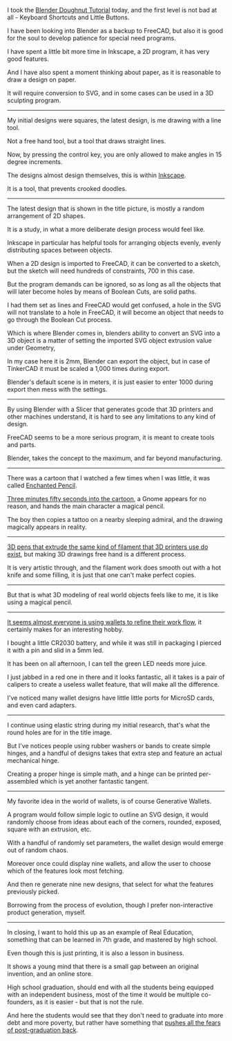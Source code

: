 I took the [Blender Doughnut Tutorial][1] today,
and the first level is not bad at all - Keyboard Shortcuts and Little Buttons.

I have been looking into Blender as a backup to FreeCAD,
but also it is good for the soul to develop patience for special need programs.

I have spent a little bit more time in Inkscape, a 2D program,
it has very good features.

And I have also spent a moment thinking about paper,
as it is reasonable to draw a design on paper.

It will require conversion to SVG,
and in some cases can be used in a 3D sculpting program.

---

My initial designs were squares,
the latest design, is me drawing with a line tool.

Not a free hand tool,
but a tool that draws straight lines.

Now, by pressing the control key,
you are only allowed to make angles in 15 degree increments.

The designs almost design themselves,
this is within [Inkscape][2].

It is a tool,
that prevents crooked doodles.

---

The latest design that is shown in the title picture,
is mostly a random arrangement of 2D shapes.

It is a study,
in what a more deliberate design process would feel like.

Inkscape in particular has helpful tools for arranging objects evenly,
evenly distributing spaces between objects.

When a 2D design is imported to FreeCAD, it can be converted to a sketch,
but the sketch will need hundreds of constraints, 700 in this case.

But the program demands can be ignored,
so as long as all the objects that will later become holes by means of Boolean Cuts, are solid paths.

I had them set as lines and FreeCAD would get confused,
a hole in the SVG will not translate to a hole in FreeCAD, it will become an object that needs to go through the Boolean Cut process.

Which is where Blender comes in,
blenders ability to convert an SVG into a 3D object is a matter of setting the imported SVG object extrusion value under Geometry,

In my case here it is 2mm,
Blender can export the object, but in case of TinkerCAD it must be scaled a 1,000 times during export.

Blender's default scene is in meters,
it is just easier to enter 1000 during export then mess with the settings.

---

By using Blender with a Slicer that generates gcode that 3D printers and other machines understand,
it is hard to see any limitations to any kind of design.

FreeCAD seems to be a more serious program,
it is meant to create tools and parts.

Blender, takes the concept to the maximum,
and far beyond manufacturing.

---

There was a cartoon that I watched a few times when I was little,
it was called [Enchanted Pencil][3].

[Three minutes fifty seconds into the cartoon][4],
a Gnome appears for no reason, and hands the main character a magical pencil.

The boy then copies a tattoo on a nearby sleeping admiral,
and the drawing magically appears in reality.

---

[3D pens that extrude the same kind of filament that 3D printers use do exist][5],
but making 3D drawings free hand is a different process.

It is very artistic through, and the filament work does smooth out with a hot knife and some filling,
it is just that one can't make perfect copies.

---

But that is what 3D modeling of real world objects feels like to me,
it is like using a magical pencil.

---

[It seems almost everyone is using wallets to refine their work flow][6],
it certainly makes for an interesting hobby.

I bought a little CR2030 battery,
and while it was still in packaging I pierced it with a pin and slid in a 5mm led.

It has been on all afternoon,
I can tell the green LED needs more juice.

I just jabbed in a red one in there and it looks fantastic,
all it takes is a pair of calipers to create a useless wallet feature, that will make all the difference.

I've noticed many wallet designs have little little ports for MicroSD cards,
and even card adapters.

---

I continue using elastic string during my initial research,
that's what the round holes are for in the title image.

But I've notices people using rubber washers or bands to create simple hinges,
and a handful of designs takes that extra step and feature an actual mechanical hinge.

Creating a proper hinge is simple math,
and a hinge can be printed per-assembled which is yet another fantastic tangent.

---

My favorite idea in the world of wallets,
is of course Generative Wallets.

A program would follow simple logic to outline an SVG design,
it would randomly choose from ideas about each of the corners, rounded, exposed, square with an extrusion, etc.

With a handful of randomly set parameters,
the wallet design would emerge out of random chaos.

Moreover once could display nine wallets,
and allow the user to choose which of the features look most fetching.

And then re generate nine new designs,
that select for what the features previously picked.

Borrowing from the process of evolution,
though I prefer non-interactive product generation, myself.

---

In closing, I want to hold this up as an example of Real Education,
something that can be learned in 7th grade, and mastered by high school.

Even though this is just printing,
it is also a lesson in business.

It shows a young mind that there is a small gap between an original invention,
and an online store.

High school graduation, should end with all the students being equipped with an independent business,
most of the time it would be multiple co-founders, as it is easier - but that is not the rule.

And here the students would see that they don't need to graduate into more debt and more poverty,
but rather have something that [pushes all the fears of post-graduation back][7].


[1]: https://www.youtube.com/watch?v=TPrnSACiTJ4
[2]: https://www.youtube.com/results?search_query=Inkscape+tutorial
[3]: https://www.youtube.com/watch?v=7TdvUcVZFWs
[4]: https://youtu.be/7TdvUcVZFWs?t=228
[5]: https://www.youtube.com/watch?v=I0EfPcc6O6k
[6]: https://www.kickstarter.com/stories/wallets
[7]: https://www.youtube.com/watch?v=9M4tdMsg3ts
